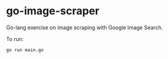 # go-image-scraper
Go-lang exercise on image scraping with Google Image Search.

To run:
```
go run main.go
```